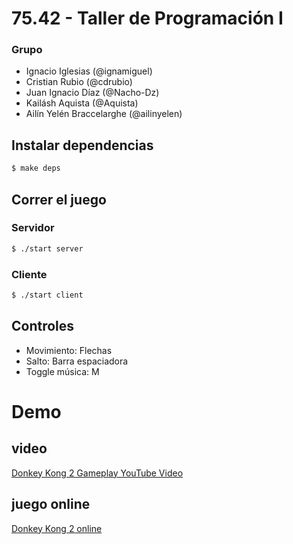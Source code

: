 # 75.42 - Taller de Programación I

### Grupo
  * Ignacio Iglesias (@ignamiguel)
  * Cristian Rubio (@cdrubio)
  * Juan Ignacio Díaz (@Nacho-Dz)
  * Kailásh Aquista (@Aquista)
  * Ailín Yelén Braccelarghe (@ailinyelen)


## Instalar dependencias
```sh
$ make deps
```

## Correr el juego
### Servidor
```sh
$ ./start server
```
### Cliente
```sh
$ ./start client
```

## Controles
* Movimiento: Flechas
* Salto: Barra espaciadora
* Toggle música: M

# Demo

## video
[Donkey Kong 2 Gameplay YouTube Video](https://www.youtube.com/watch?v=y4xnoOdqmMU)

## juego online
[Donkey Kong 2 online](https://www.retrogames.cc/arcade-games/donkey-kong-ii-jumpman-returns-v1-2-hack.html)

